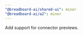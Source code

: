```yaml
---
"@breadboard-ai/shared-ui": minor
"@breadboard-ai/a2": minor
---
```


Add support for connector previews.
